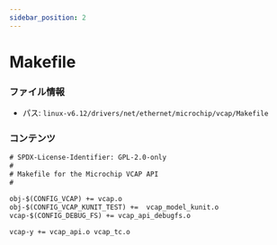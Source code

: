 ```yaml
---
sidebar_position: 2
---
```

# Makefile

### ファイル情報

- パス: `linux-v6.12/drivers/net/ethernet/microchip/vcap/Makefile`

### コンテンツ

```txt
# SPDX-License-Identifier: GPL-2.0-only
#
# Makefile for the Microchip VCAP API
#

obj-$(CONFIG_VCAP) += vcap.o
obj-$(CONFIG_VCAP_KUNIT_TEST) +=  vcap_model_kunit.o
vcap-$(CONFIG_DEBUG_FS) += vcap_api_debugfs.o

vcap-y += vcap_api.o vcap_tc.o

```
